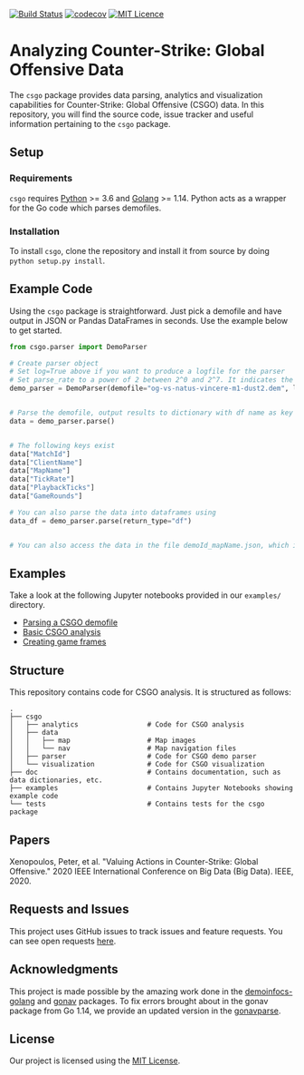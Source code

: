 [![Build Status](https://travis-ci.com/pnxenopoulos/csgo.svg?branch=master)](https://travis-ci.com/pnxenopoulos/csgo) [![codecov](https://codecov.io/gh/pnxenopoulos/csgo/branch/master/graph/badge.svg)](https://codecov.io/gh/pnxenopoulos/csgo) [![MIT Licence](https://badges.frapsoft.com/os/mit/mit.svg?v=103)](https://github.com/pnxenopoulos/csgo/blob/master/LICENSE)

# Analyzing Counter-Strike: Global Offensive Data
The `csgo` package provides data parsing, analytics and visualization capabilities for Counter-Strike: Global Offensive (CSGO) data. In this repository, you will find the source code, issue tracker and useful information pertaining to the `csgo` package.

## Setup
### Requirements
`csgo` requires [Python](https://www.python.org/downloads/) >= 3.6 and [Golang](https://golang.org/dl/) >= 1.14. Python acts as a wrapper for the Go code which parses demofiles.

### Installation
To install `csgo`, clone the repository and install it from source by doing `python setup.py install`.

## Example Code
Using the `csgo` package is straightforward. Just pick a demofile and have output in JSON or Pandas DataFrames in seconds. Use the example below to get started.

```python
from csgo.parser import DemoParser

# Create parser object
# Set log=True above if you want to produce a logfile for the parser
# Set parse_rate to a power of 2 between 2^0 and 2^7. It indicates the spacing between parsed ticks. Larger numbers result in fewer frames recorded.
demo_parser = DemoParser(demofile="og-vs-natus-vincere-m1-dust2.dem", log=True, demo_id="og-vs-natus-vincere", parse_rate=128)


# Parse the demofile, output results to dictionary with df name as key
data = demo_parser.parse()


# The following keys exist
data["MatchId"]
data["ClientName"]
data["MapName"]
data["TickRate"]
data["PlaybackTicks"]
data["GameRounds"]

# You can also parse the data into dataframes using
data_df = demo_parser.parse(return_type="df")


# You can also access the data in the file demoId_mapName.json, which is written in your working directory
```

## Examples
Take a look at the following Jupyter notebooks provided in our `examples/` directory.

- [Parsing a CSGO demofile](https://github.com/pnxenopoulos/csgo/blob/master/examples/00_Parsing_a_CSGO_demofile.ipynb)
- [Basic CSGO analysis](https://github.com/pnxenopoulos/csgo/blob/master/examples/01_Basic_statistical_analysis.ipynb)
- [Creating game frames](https://github.com/pnxenopoulos/csgo/blob/master/examples/02_Generating_game_frames.ipynb)

## Structure
This repository contains code for CSGO analysis. It is structured as follows:

```
.
├── csgo
│   ├── analytics                 # Code for CSGO analysis
│   ├── data                      
│   │   ├── map                   # Map images
│   │   └── nav                   # Map navigation files
│   ├── parser                    # Code for CSGO demo parser
│   └── visualization             # Code for CSGO visualization
├── doc                           # Contains documentation, such as data dictionaries, etc.
├── examples                      # Contains Jupyter Notebooks showing example code
└── tests                         # Contains tests for the csgo package
```
## Papers
Xenopoulos, Peter, et al. "Valuing Actions in Counter-Strike: Global Offensive." 2020 IEEE International Conference on Big Data (Big Data). IEEE, 2020.

## Requests and Issues
This project uses GitHub issues to track issues and feature requests. You can see open requests [here](https://github.com/pnxenopoulos/csgo/issues).

## Acknowledgments
This project is made possible by the amazing work done in the [demoinfocs-golang](https://github.com/markus-wa/demoinfocs-golang) and [gonav](https://github.com/mrazza/gonav) packages. To fix errors brought about in the gonav package from Go 1.14, we provide an updated version in the [gonavparse](https://github.com/pnxenopoulos/csgonavparse).

## License
Our project is licensed using the [MIT License](https://github.com/pnxenopoulos/csgo/blob/master/LICENSE).
